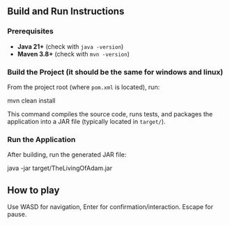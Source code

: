 ## Build and Run Instructions

### Prerequisites

* **Java 21+** (check with `java -version`)
* **Maven 3.8+** (check with `mvn -version`)

### Build the Project (it should be the same for windows and linux)

From the project root (where `pom.xml` is located), run:

mvn clean install

This command compiles the source code, runs tests, and packages the application into a JAR file (typically located in `target/`).

### Run the Application

After building, run the generated JAR file:

java -jar target/TheLivingOfAdam.jar

## How to play

Use WASD for navigation, Enter for confirmation/interaction. Escape for pause.